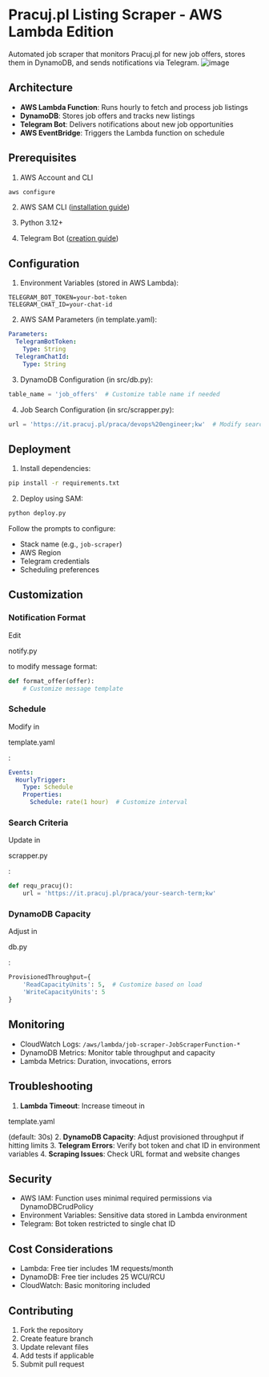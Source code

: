 # Pracuj.pl Listing Scraper - AWS Lambda Edition

Automated job scraper that monitors Pracuj.pl for new job offers, stores them in DynamoDB, and sends notifications via Telegram.
![image](https://github.com/user-attachments/assets/880f4254-a4bf-444f-97e6-08c260fa1b12)


## Architecture

- **AWS Lambda Function**: Runs hourly to fetch and process job listings
- **DynamoDB**: Stores job offers and tracks new listings
- **Telegram Bot**: Delivers notifications about new job opportunities
- **AWS EventBridge**: Triggers the Lambda function on schedule

## Prerequisites

1. AWS Account and CLI
```bash
aws configure
```

2. AWS SAM CLI ([installation guide](https://docs.aws.amazon.com/serverless-application-model/latest/developerguide/serverless-sam-cli-install.html))

3. Python 3.12+

4. Telegram Bot ([creation guide](https://core.telegram.org/bots#how-do-i-create-a-bot))

## Configuration

1. Environment Variables (stored in AWS Lambda):
```
TELEGRAM_BOT_TOKEN=your-bot-token
TELEGRAM_CHAT_ID=your-chat-id
```

2. AWS SAM Parameters (in template.yaml):
```yaml
Parameters:
  TelegramBotToken:
    Type: String
  TelegramChatId:
    Type: String
```

3. DynamoDB Configuration (in src/db.py):
```python
table_name = 'job_offers'  # Customize table name if needed
```

4. Job Search Configuration (in src/scrapper.py):
```python
url = 'https://it.pracuj.pl/praca/devops%20engineer;kw'  # Modify search criteria
```

## Deployment

1. Install dependencies:
```bash
pip install -r requirements.txt
```

2. Deploy using SAM:
```bash
python deploy.py
```

Follow the prompts to configure:
- Stack name (e.g., `job-scraper`)
- AWS Region
- Telegram credentials
- Scheduling preferences

## Customization

### Notification Format
Edit 

notify.py

 to modify message format:
```python
def format_offer(offer):
    # Customize message template
```

### Schedule
Modify in 

template.yaml

:
```yaml
Events:
  HourlyTrigger:
    Type: Schedule
    Properties:
      Schedule: rate(1 hour)  # Customize interval
```

### Search Criteria
Update in 

scrapper.py

:
```python
def requ_pracuj():
    url = 'https://it.pracuj.pl/praca/your-search-term;kw'
```

### DynamoDB Capacity
Adjust in 

db.py

:
```python
ProvisionedThroughput={
    'ReadCapacityUnits': 5,  # Customize based on load
    'WriteCapacityUnits': 5
}
```

## Monitoring

- CloudWatch Logs: `/aws/lambda/job-scraper-JobScraperFunction-*`
- DynamoDB Metrics: Monitor table throughput and capacity
- Lambda Metrics: Duration, invocations, errors

## Troubleshooting

1. **Lambda Timeout**: Increase timeout in 

template.yaml

 (default: 30s)
2. **DynamoDB Capacity**: Adjust provisioned throughput if hitting limits
3. **Telegram Errors**: Verify bot token and chat ID in environment variables
4. **Scraping Issues**: Check URL format and website changes

## Security

- AWS IAM: Function uses minimal required permissions via DynamoDBCrudPolicy
- Environment Variables: Sensitive data stored in Lambda environment
- Telegram: Bot token restricted to single chat ID

## Cost Considerations

- Lambda: Free tier includes 1M requests/month
- DynamoDB: Free tier includes 25 WCU/RCU
- CloudWatch: Basic monitoring included

## Contributing

1. Fork the repository
2. Create feature branch
3. Update relevant files
4. Add tests if applicable
5. Submit pull request

